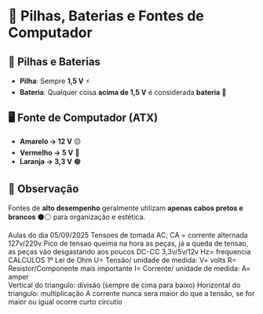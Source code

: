 # 🔋 Pilhas, Baterias e Fontes de Computador

## 🔹 Pilhas e Baterias
- **Pilha**: Sempre **1,5 V** ⚡  
- **Bateria**: Qualquer coisa **acima de 1,5 V** é considerada **bateria** 🔋

## 🖥️ Fonte de Computador (ATX)
- **Amarelo → 12 V** 🟡  
- **Vermelho → 5 V** 🔴  
- **Laranja → 3,3 V** 🟠  

## 📝 Observação
Fontes de **alto desempenho** geralmente utilizam **apenas cabos pretos e brancos** ⚫⚪ para organização e estética.

Aulas do dia 05/09/2025
Tensoes de tomada 
AC; CA = corrente alternada 
127v/220v
Pico de tensao queima na hora as peças, já a queda de tensao, as peças vão desgastando aos poucos
DC-CC
3,3v/5v/12v
Hz= frequencia 
CALCULOS
1º Lei de Ohm
U= Tensão/ unidade de medida: V= volts
R= Resistor/Componente mais importante 
I= Corrente/ unidade de medida: A= amper  
Vertical do triangulo: divisão (sempre de cima para baixo)
Horizontal do triangulo: multiplicação
A corrente nunca sera maior do que a tensão, se for maior ou igual ocorre curto circutio
 
